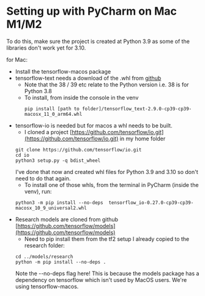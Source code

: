 # Setting up with PyCharm on Mac M1/M2
To do this, make sure the project is created at Python 3.9 as some of the libraries don't work yet for 3.10.

for Mac:
- Install the tensorflow-macos package
- tensorflow-text needs a download of the .whl from [github](https://github.com/sun1638650145/Libraries-and-Extensions-for-TensorFlow-for-Apple-Silicon/releases)
  - Note that the 38 / 39 etc relate to the Python version i.e. 38 is for Python 3.8
  - To install, from inside the console in the venv 
    ```commandline
    pip install [path to folder]/tensorflow_text-2.9.0-cp39-cp39-macosx_11_0_arm64.whl
    ```
- tensorflow-io is needed but for macos a whl needs to be built.
  - I cloned a project [https://github.com/tensorflow/io.git](https://github.com/tensorflow/io.git) in my home folder
  ```commandline
  git clone https://github.com/tensorflow/io.git
  cd io
  python3 setup.py -q bdist_wheel
  ```
  I've done that now and created whl files for Python 3.9 and 3.10 so don't need to do that again.
  - To install one of those whls, from the terminal in PyCharm (inside the venv), run:
  ```commandline
  python3 -m pip install --no-deps  tensorflow_io-0.27.0-cp39-cp39-macosx_10_9_universal2.whl
  ```
- Research models are cloned from github [https://github.com/tensorflow/models](https://github.com/tensorflow/models)
  - Need to pip install them from the tf2 setup I already copied to the research folder:
  ```commandline
  cd ../models/research
  python -m pip install --no-deps .
  ```
  Note the --no-deps flag here! This is because the models package has a dependency on tensorflow which isn't used by MacOS users. We're using tensorflow-macos.

  